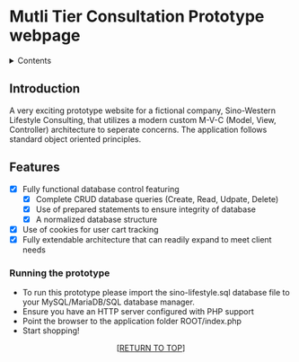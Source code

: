 <a name="readme-top"></a>

# Mutli Tier Consultation Prototype webpage

<details>
    <summary>Contents</summary>
     <ol>
        <li>
            <a href="#introduction">Introduction</a>
        </li>
        <li>
            <a href="#features">Features</a>
        </li>
        <li>
            <a href="#running-the-prototype">Running the prototype</a>
        </li>
    </ol>
</details>

## Introduction

A very exciting prototype website for a fictional company, Sino-Western Lifestyle Consulting, that utilizes a modern custom M-V-C (Model, View, Controller) architecture to seperate concerns. The application follows standard object oriented principles.

## Features


- [x] Fully functional database control featuring
	- [x] Complete CRUD database queries (Create, Read, Udpate, Delete)
	- [x] Use of prepared statements to ensure integrity of database
	- [x] A normalized database structure
- [x] Use of cookies for user cart tracking
- [x] Fully extendable architecture that can readily expand to meet client needs

### Running the prototype

- To run this prototype please import the sino-lifestyle.sql database file to your MySQL/MariaDB/SQL database manager.
- Ensure you have an HTTP server configured with PHP support
- Point the browser to the application folder ROOT/index.php
- Start shopping!

<p align="center">[<a href="#readme-top">RETURN TO TOP</a>]</p>
